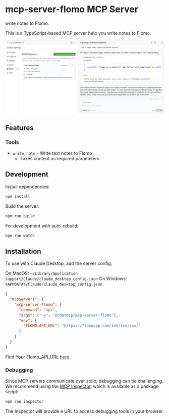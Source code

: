 # mcp-server-flomo MCP Server

write notes to Flomo.

This is a TypeScript-based MCP server help you write notes to Flomo.

![preview](./preview.png)

## Features

### Tools

- `write_note` - Write text notes to Flomo
  - Takes content as required parameters

## Development

Install dependencies:

```bash
npm install
```

Build the server:

```bash
npm run build
```

For development with auto-rebuild:

```bash
npm run watch
```

## Installation

To use with Claude Desktop, add the server config:

On MacOS: `~/Library/Application Support/Claude/claude_desktop_config.json`
On Windows: `%APPDATA%/Claude/claude_desktop_config.json`

```json
{
  "mcpServers": {
    "mcp-server-flomo": {
      "command": "npx",
      "args": ["-y", "@chatmcp/mcp-server-flomo"],
      "env": {
        "FLOMO_API_URL": "https://flomoapp.com/iwh/xxx/xxx/"
      }
    }
  }
}
```

Find Your Flomo_API_URL [here](https://v.flomoapp.com/mine?source=incoming_webhook)

### Debugging

Since MCP servers communicate over stdio, debugging can be challenging. We recommend using the [MCP Inspector](https://github.com/modelcontextprotocol/inspector), which is available as a package script:

```bash
npm run inspector
```

The Inspector will provide a URL to access debugging tools in your browser.

